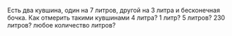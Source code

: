 Есть два кувшина, один на 7 литров, другой на 3 литра и бесконечная бочка.
Как отмерить такими кувшинами
4 литра?
1 литр?
5 литров?
230 литров?
любое количество литров?
